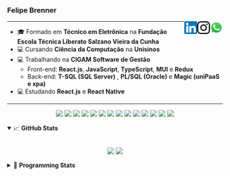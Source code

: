 <h3>Felipe Brenner</h3>

<a href="https://api.whatsapp.com/send?phone=5551995585968" target="_blank" rel="nofollow"><img align="right" width="30rem" src="./assets/whatsapp.png" alt="Whatsapp: +55 51995585968"/></a>
<a href="https://www.instagram.com/felipeobrenner/" target="_blank" rel="nofollow"><img align="right" width="30rem" src="./assets/instagram.png" alt="Instagram: @felipeobrenner"/></a>
<a href="https://www.linkedin.com/in/felipe-de-oliveira-brenner/" target="_blank" rel="nofollow"><img align="right" width="30rem" src="./assets/linkedin.png" alt="LinkedIn: @felipe-de-oliveira-brenner"/></a>

---

- 🎓 Formado em **Técnico em Eletrônica** na **Fundação Escola Técnica Liberato Salzano Vieira da Cunha**
- 💻 Cursando **Ciência da Computação** na **Unisinos**
- 💻 Trabalhando na **CIGAM Software de Gestão**
  - Front-end: **React.js**, **JavaScript**, **TypeScript**, **MUI** e **Redux**
  - Back-end: **T-SQL (SQL Server)** , **PL/SQL (Oracle)** e **Magic (uniPaaS e xpa)**
- 💻 Estudando **React.js** e **React Native**

---

<p align='center'>
  <img width="35rem" src="https://cdn.jsdelivr.net/gh/devicons/devicon/icons/react/react-original.svg" />
  <img width="35rem" src="https://cdn.jsdelivr.net/gh/devicons/devicon/icons/javascript/javascript-plain.svg" />
  <img width="35rem" src="https://cdn.jsdelivr.net/gh/devicons/devicon/icons/typescript/typescript-plain.svg" />
  <img width="35rem" src="https://cdn.jsdelivr.net/gh/devicons/devicon/icons/materialui/materialui-plain.svg" />
  <img width="35rem" src="https://cdn.jsdelivr.net/gh/devicons/devicon/icons/redux/redux-original.svg" />
  <img width="35rem" src="https://cdn.jsdelivr.net/gh/devicons/devicon/icons/css3/css3-plain.svg" />
  <img width="35rem" src="https://cdn.jsdelivr.net/gh/devicons/devicon/icons/html5/html5-plain.svg" />
  <img width="35rem" src="https://cdn.jsdelivr.net/gh/devicons/devicon/icons/vscode/vscode-original.svg" />
  <img width="35rem" src="https://cdn.jsdelivr.net/gh/devicons/devicon/icons/git/git-original.svg" />
  <img width="35rem" src="https://cdn.jsdelivr.net/gh/devicons/devicon/icons/yarn/yarn-original.svg" />
  <img width="35rem" src="https://cdn.jsdelivr.net/gh/devicons/devicon/icons/npm/npm-original-wordmark.svg" />
  <img width="35rem" src="https://cdn.jsdelivr.net/gh/devicons/devicon/icons/microsoftsqlserver/microsoftsqlserver-plain.svg" />
  <img width="35rem" src="https://cdn.jsdelivr.net/gh/devicons/devicon/icons/oracle/oracle-original.svg" />
  <img width="35rem" src="https://cdn.jsdelivr.net/gh/devicons/devicon/icons/ubuntu/ubuntu-plain.svg" />
</p>

<details open>
  <summary>📈 <b>GitHub Stats</b></summary>
  <br>
  <p align="center">
  <img src="https://github-readme-stats.vercel.app/api?username=felipebrenner&show_icons=true&theme=dark"/>
  <img src="https://github-readme-stats.vercel.app/api/top-langs/?username=felipebrenner&layout=compact&theme=dark">
  </p>

</details>

<details>
  <summary>🤖 <b>Programming Stats</b></summary>
  <br/>

  <!--START_SECTION:waka-->
![Code Time](http://img.shields.io/badge/Code%20Time-0%20secs-blue)

**🐱 My GitHub Data** 

> 🏆 183 Contributions in the Year 2022
 > 
> 📦 196.2 kB Used in GitHub's Storage 
 > 
> 🚫 Not Opted to Hire
 > 
> 📜 23 Public Repositories 
 > 
> 🔑 2 Private Repositories  
 > 
**I'm a Night 🦉** 

```text
🌞 Morning    63 commits     ███░░░░░░░░░░░░░░░░░░░░░░   14.86% 
🌆 Daytime    131 commits    ███████░░░░░░░░░░░░░░░░░░   30.9% 
🌃 Evening    224 commits    █████████████░░░░░░░░░░░░   52.83% 
🌙 Night      6 commits      ░░░░░░░░░░░░░░░░░░░░░░░░░   1.42%

```
📅 **I'm Most Productive on Tuesday** 

```text
Monday       69 commits     ████░░░░░░░░░░░░░░░░░░░░░   16.27% 
Tuesday      83 commits     █████░░░░░░░░░░░░░░░░░░░░   19.58% 
Wednesday    72 commits     ████░░░░░░░░░░░░░░░░░░░░░   16.98% 
Thursday     52 commits     ███░░░░░░░░░░░░░░░░░░░░░░   12.26% 
Friday       47 commits     ██░░░░░░░░░░░░░░░░░░░░░░░   11.08% 
Saturday     20 commits     █░░░░░░░░░░░░░░░░░░░░░░░░   4.72% 
Sunday       81 commits     ████░░░░░░░░░░░░░░░░░░░░░   19.1%

```


📊 **This Week I Spent My Time On** 

```text
💬 Programming Languages: 
TypeScript               4 hrs 11 mins       ███████░░░░░░░░░░░░░░░░░░   29.21% 
JavaScript               3 hrs 59 mins       ███████░░░░░░░░░░░░░░░░░░   27.72% 
C++                      3 hrs 30 mins       ██████░░░░░░░░░░░░░░░░░░░   24.43% 
Markdown                 1 hr 30 mins        ██░░░░░░░░░░░░░░░░░░░░░░░   10.46% 
Swift                    38 mins             █░░░░░░░░░░░░░░░░░░░░░░░░   4.45%

🔥 Editors: 
VS Code                  14 hrs 22 mins      █████████████████████████   100.0%

🐱‍💻 Projects: 
www_CGFrontEnd           8 hrs 24 mins       ██████████████░░░░░░░░░░░   58.45% 
2022-1-Processamento-Graf4 hrs               ███████░░░░░░░░░░░░░░░░░░   27.85% 
PG2022-1                 37 mins             █░░░░░░░░░░░░░░░░░░░░░░░░   4.4% 
exercicios-swift         36 mins             █░░░░░░░░░░░░░░░░░░░░░░░░   4.19% 
www_CGFrontTemplate      27 mins             ░░░░░░░░░░░░░░░░░░░░░░░░░   3.14%

💻 Operating System: 
Linux                    14 hrs 22 mins      █████████████████████████   100.0%

```

**I Mostly Code in TypeScript** 

```text
TypeScript               9 repos             ████████░░░░░░░░░░░░░░░░░   34.62% 
JavaScript               4 repos             ███░░░░░░░░░░░░░░░░░░░░░░   15.38% 
Java                     3 repos             ███░░░░░░░░░░░░░░░░░░░░░░   11.54% 
CSS                      2 repos             ██░░░░░░░░░░░░░░░░░░░░░░░   7.69% 
Assembly                 1 repo              █░░░░░░░░░░░░░░░░░░░░░░░░   3.85%

```



 Last Updated on 02/06/2022 03:50:43 UTC
<!--END_SECTION:waka-->
</details>
